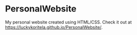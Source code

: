 # PersonalWebsite
 My personal website created using HTML/CSS.
 Check it out at https://luckykoritela.github.io/PersonalWebsite/.

